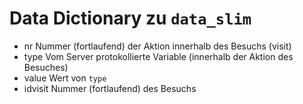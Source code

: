 # Data Dictionary zu `data_slim`


- nr        Nummer (fortlaufend) der Aktion innerhalb des Besuchs (visit)
- type      Vom Server protokollierte Variable (innerhalb der Aktion des Besuches)
- value     Wert von `type`
- idvisit   Nummer (fortlaufend) des Besuchs